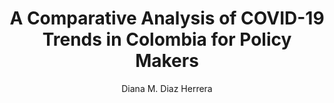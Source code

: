---
paperId: 22
author: Diana M. Diaz Herrera
publicationauthor: Diaz Herrera, D. M.
title: A Comparative Analysis of COVID-19 Trends in Colombia for Policy Makers
pdf: --
poster: Poster_Diana_Diaz
alt: --
type: Poster
topic: Applications
subtopic: Machine Learning
link: 
conference: icml
year: 2020
tags: icml-2020-np
location: Virtual
---